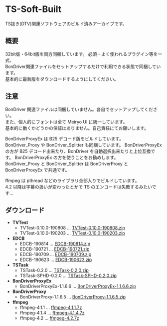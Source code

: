 # TS-Soft-Built
TS抜き(DTV)関連ソフトウェアのビルド済みアーカイブです。

## 概要
32bit版・64bit版を両方同梱しています。
必須・よく使われるプラグイン等を一式、  
BonDriver関連ファイルをセットアップするだけで利用できる状態で同梱しています。  
基本的に最新版をダウンロードするようにしてください。  

## 注意
BonDriver 関連ファイルは同梱していません。各自でセットアップしてください。  
また、個人的にフォントは全て Meiryo UI に統一しています。  
基本的に動くかどうかの保証はありません。自己責任にてお願いします。

BonDriverProxyEx は B25 デコード版をビルドしています。  
BonDriver_Proxy や BonDriver_Splitter も同梱しています。
BonDriverProxyEx の方が B25 デコード出来たり、BonDriver を自動選択出来たりと上位互換です。
BonDriverProxyEx の方を使うことをお勧めします。  
BonDriver_Proxy と BonDriver_Splitter は BonDriverProxy と BonDriverProxyEx で共通です。

ffmpeg は pthread などのライブラリ全部入りでビルドしています。  
4.2 以降は字幕の扱いが変わったとかで TS のエンコードは失敗するみたいです…

## ダウンロード
 - **TVTest**
   - TVTest-0.10.0-190808 … [TVTest-0.10.0-190808.zip](https://github.com/tsukumijima/TS-Soft-Built/raw/master/TVTest-0.10.0-190808.zip)
   - TVTest-0.10.0-190203 … [TVTest-0.10.0-190203.zip](https://github.com/tsukumijima/TS-Soft-Built/raw/master/TVTest-0.10.0-190203.zip)
 - **EDCB**
   - EDCB-190814 … [EDCB-190814.zip](https://github.com/tsukumijima/TS-Soft-Built/raw/master/EDCB-190814.zip)
   - EDCB-190721 … [EDCB-190721.zip](https://github.com/tsukumijima/TS-Soft-Built/raw/master/EDCB-190721.zip)
   - EDCB-190709 … [EDCB-190709.zip](https://github.com/tsukumijima/TS-Soft-Built/raw/master/EDCB-190709.zip)
   - EDCB-190623 … [EDCB-190623.zip](https://github.com/tsukumijima/TS-Soft-Built/raw/master/EDCB-190623.zip)
 - **TSTask**
   - TSTask-0.2.0 … [TSTask-0.2.0.zip](https://github.com/tsukumijima/TS-Soft-Built/raw/master/TSTask-0.2.0.zip)
   - TSTask-SPHD-0.2.0 … [TSTask-SPHD-0.2.0.zip](https://github.com/tsukumijima/TS-Soft-Built/raw/master/TSTask-SPHD-0.2.0.zip)
 - **BonDriverProxyEx**
   - BonDriverProxyEx-1.1.6.6 … [BonDriverProxyEx-1.1.6.6.zip](https://github.com/tsukumijima/TS-Soft-Built/raw/master/BonDriverProxyEx-1.1.6.6.zip)
 - **BonDriverProxy**
   - BonDriverProxy-1.1.6.5 … [BonDriverProxy-1.1.6.5.zip](https://github.com/tsukumijima/TS-Soft-Built/raw/master/BonDriverProxy-1.1.6.5.zip)
 - **ffmpeg**
   - ffmpeg-4.1.1 … [ffmpeg-4.1.1.7z](https://github.com/tsukumijima/TS-Soft-Built/raw/master/ffmpeg-4.1.1.7z)
   - ffmpeg-4.1.4 … [ffmpeg-4.1.4.7z](https://github.com/tsukumijima/TS-Soft-Built/raw/master/ffmpeg-4.1.4.7z)
   - ffmpeg-4.2 … [ffmpeg-4.2.7z](https://github.com/tsukumijima/TS-Soft-Built/raw/master/ffmpeg-4.2.7z)
